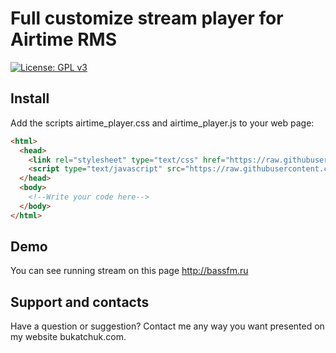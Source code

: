# Full customize stream player for Airtime RMS 
[![License: GPL v3](https://img.shields.io/badge/License-GPL%20v3-blue.svg)](http://www.gnu.org/licenses/gpl-3.0)

## Install
Add the scripts airtime_player.css and airtime_player.js to your web page:
```markdown
<html>
  <head>
    <link rel="stylesheet" type="text/css" href="https://raw.githubusercontent.com/olegbukatchuk/airtime_player/master/airtime_player.css">
    <script type="text/javascript" src="https://raw.githubusercontent.com/olegbukatchuk/airtime_player/master/airtime_player.js"></script>
  </head>
  <body>
    <!--Write your code here-->
  </body>
</html>
```
## Demo
You can see running stream on this page http://bassfm.ru

## Support and contacts
Have a question or suggestion? Contact me any way you want presented on my website bukatchuk.com.
